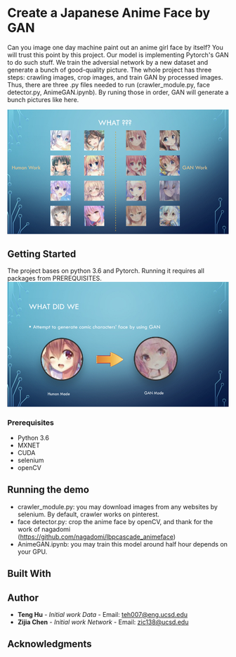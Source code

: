 # Create a Japanese Anime Face by GAN
Can you image one day machine paint out an anime girl face by itself? You will trust this point by this project. Our model is implementing Pytorch's GAN to do such stuff. We train the adversial network by a new dataset and generate a bunch of good-quality picture. The whole project has three steps: crawling images, crop images, and train GAN by processed images. Thus, there are three .py files needed to run (crawler_module.py, face detector.py, AnimeGAN.ipynb). By runing those in order, GAN will generate a bunch pictures like here.

![alt text](https://github.com/Hierifer/AnimeGAN/blob/master/anime2.jpeg)

## Getting Started
The project bases on python 3.6 and Pytorch. Running it requires all packages from PREREQUISITES. 
![alt text](https://github.com/Hierifer/AnimeGAN/blob/master/anime1.jpeg)

### Prerequisites
* Python 3.6
* MXNET
* CUDA
* selenium
* openCV

## Running the demo
* crawler_module.py: you may download images from any websites by selenium. By default, crawler works on pinterest. 
* face detector.py: crop the anime face by openCV, and thank for the work of nagadomi (https://github.com/nagadomi/lbpcascade_animeface) 
* AnimeGAN.ipynb: you may train this model around half hour depends on your GPU.
## Built With

## Author
* **Teng Hu** - *Initial work Data* - Email: teh007@eng.ucsd.edu
* **Zijia Chen** - *Initial work Network* - Email: zic138@ucsd.edu

## Acknowledgments
